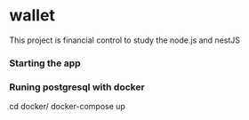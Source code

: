 # wallet

This project is financial control to study the node.js and nestJS

### Starting the app

### Runing postgresql with docker

cd docker/
docker-compose up
